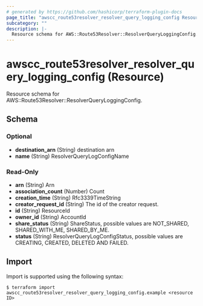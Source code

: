 ```yaml
---
# generated by https://github.com/hashicorp/terraform-plugin-docs
page_title: "awscc_route53resolver_resolver_query_logging_config Resource - terraform-provider-awscc"
subcategory: ""
description: |-
  Resource schema for AWS::Route53Resolver::ResolverQueryLoggingConfig.
---
```


# awscc_route53resolver_resolver_query_logging_config (Resource)

Resource schema for AWS::Route53Resolver::ResolverQueryLoggingConfig.



<!-- schema generated by tfplugindocs -->
## Schema

### Optional

- **destination_arn** (String) destination arn
- **name** (String) ResolverQueryLogConfigName

### Read-Only

- **arn** (String) Arn
- **association_count** (Number) Count
- **creation_time** (String) Rfc3339TimeString
- **creator_request_id** (String) The id of the creator request.
- **id** (String) ResourceId
- **owner_id** (String) AccountId
- **share_status** (String) ShareStatus, possible values are NOT_SHARED, SHARED_WITH_ME, SHARED_BY_ME.
- **status** (String) ResolverQueryLogConfigStatus, possible values are CREATING, CREATED, DELETED AND FAILED.

## Import

Import is supported using the following syntax:

```shell
$ terraform import awscc_route53resolver_resolver_query_logging_config.example <resource ID>
```
